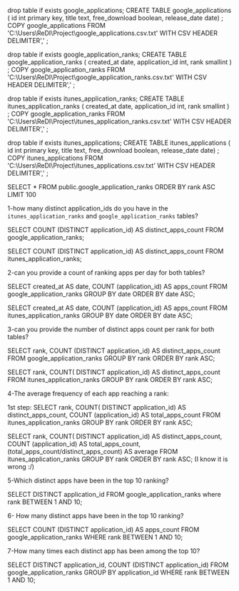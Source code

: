 drop table if exists google_applications;
CREATE TABLE google_applications (
  id int primary key,
    title text,
    free_download boolean,
    release_date date)
    ;
COPY google_applications
FROM 'C:\Users\ReDI\Project\google_applications.csv.txt' WITH CSV HEADER DELIMITER','
;


drop table if exists google_application_ranks;
CREATE TABLE google_application_ranks (
 created_at date,
    application_id int,
    rank smallint )
    ;
COPY google_application_ranks
FROM 'C:\Users\ReDI\Project\google_application_ranks.csv.txt' WITH CSV HEADER DELIMITER','
;

drop table if exists itunes_application_ranks;
CREATE TABLE itunes_application_ranks (
 created_at date,
    application_id int,
    rank smallint )
    ;
COPY google_application_ranks
FROM 'C:\Users\ReDI\Project\itunes_application_ranks.csv.txt' WITH CSV HEADER DELIMITER','
;

drop table if exists itunes_applications;
CREATE TABLE itunes_applications (
  id int primary key,
    title text,
    free_download boolean,
    release_date date)
    ;
COPY itunes_applications
FROM 'C:\Users\ReDI\Project\itunes_applications.csv.txt' WITH CSV HEADER DELIMITER','
;


SELECT * FROM public.google_application_ranks
ORDER BY rank
ASC
LIMIT 100

1-how many distinct application_ids do you have in the `itunes_application_ranks` and `google_application_ranks` tables? 

SELECT COUNT (DISTINCT application_id) AS distinct_apps_count
FROM google_application_ranks;

SELECT COUNT (DISTINCT application_id) AS distinct_apps_count
FROM itunes_application_ranks;

2-can you provide a count of ranking apps per day for both tables?

SELECT created_at AS date, COUNT (application_id) AS apps_count
FROM google_application_ranks
GROUP BY date ORDER BY date ASC;

SELECT created_at AS date, COUNT (application_id) AS apps_count
FROM itunes_application_ranks
GROUP BY date ORDER BY date ASC;

3-can you provide the number of distinct apps count per rank for both tables?

SELECT rank, COUNT (DISTINCT application_id) AS distinct_apps_count
FROM google_application_ranks
GROUP BY rank ORDER BY rank ASC;

SELECT rank, COUNT( DISTINCT application_id) AS distinct_apps_count
FROM itunes_application_ranks
GROUP BY rank ORDER BY rank ASC;

4-The average frequency of each app reaching a rank:

1st step:
SELECT rank, COUNT( DISTINCT application_id) AS distinct_apps_count, 
COUNT (application_id) AS total_apps_count
FROM itunes_application_ranks
GROUP BY rank ORDER BY rank ASC;

SELECT rank, COUNT( DISTINCT application_id) AS distinct_apps_count, 
COUNT (application_id) AS total_apps_count,
(total_apps_count/distinct_apps_count) AS average
FROM itunes_application_ranks
GROUP BY rank ORDER BY rank ASC;  (I know it is wrong :/)


5-Which distinct apps have been in the top 10 ranking?

SELECT DISTINCT application_id
FROM google_application_ranks
where rank BETWEEN 1 AND 10;


6-
How many distinct apps have been in the top 10 ranking?

SELECT COUNT (DISTINCT application_id) AS apps_count
FROM google_application_ranks
WHERE rank BETWEEN 1 AND 10;

7-How many times each distinct app has been among the top 10?

SELECT DISTINCT application_id, COUNT (DISTINCT application_id)
FROM google_application_ranks
GROUP BY application_id
WHERE rank BETWEEN 1 AND 10;

